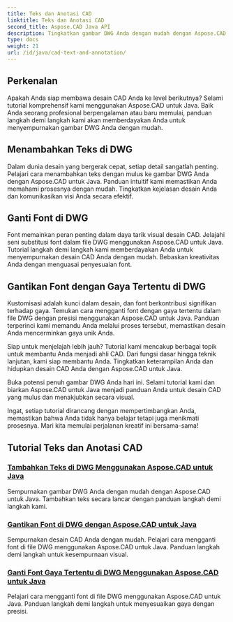 ```yaml
---
title: Teks dan Anotasi CAD
linktitle: Teks dan Anotasi CAD
second_title: Aspose.CAD Java API
description: Tingkatkan gambar DWG Anda dengan mudah dengan Aspose.CAD untuk Java. Kuasai menambahkan dan mengganti font dalam file DWG. Panduan langkah demi langkah untuk kesempurnaan visual.
type: docs
weight: 21
url: /id/java/cad-text-and-annotation/
---
```


## Perkenalan 

Apakah Anda siap membawa desain CAD Anda ke level berikutnya? Selami tutorial komprehensif kami menggunakan Aspose.CAD untuk Java. Baik Anda seorang profesional berpengalaman atau baru memulai, panduan langkah demi langkah kami akan memberdayakan Anda untuk menyempurnakan gambar DWG Anda dengan mudah.

## Menambahkan Teks di DWG

Dalam dunia desain yang bergerak cepat, setiap detail sangatlah penting. Pelajari cara menambahkan teks dengan mulus ke gambar DWG Anda dengan Aspose.CAD untuk Java. Panduan intuitif kami memastikan Anda memahami prosesnya dengan mudah. Tingkatkan kejelasan desain Anda dan komunikasikan visi Anda secara efektif.

## Ganti Font di DWG

Font memainkan peran penting dalam daya tarik visual desain CAD. Jelajahi seni substitusi font dalam file DWG menggunakan Aspose.CAD untuk Java. Tutorial langkah demi langkah kami memberdayakan Anda untuk menyempurnakan desain CAD Anda dengan mudah. Bebaskan kreativitas Anda dengan menguasai penyesuaian font.

## Gantikan Font dengan Gaya Tertentu di DWG

Kustomisasi adalah kunci dalam desain, dan font berkontribusi signifikan terhadap gaya. Temukan cara mengganti font dengan gaya tertentu dalam file DWG dengan presisi menggunakan Aspose.CAD untuk Java. Panduan terperinci kami memandu Anda melalui proses tersebut, memastikan desain Anda mencerminkan gaya unik Anda.

Siap untuk menjelajah lebih jauh? Tutorial kami mencakup berbagai topik untuk membantu Anda menjadi ahli CAD. Dari fungsi dasar hingga teknik lanjutan, kami siap membantu Anda. Tingkatkan keterampilan Anda dan hidupkan desain CAD Anda dengan Aspose.CAD untuk Java.

Buka potensi penuh gambar DWG Anda hari ini. Selami tutorial kami dan biarkan Aspose.CAD untuk Java menjadi panduan Anda untuk desain CAD yang mulus dan menakjubkan secara visual.

Ingat, setiap tutorial dirancang dengan mempertimbangkan Anda, memastikan bahwa Anda tidak hanya belajar tetapi juga menikmati prosesnya. Mari kita memulai perjalanan kreatif ini bersama-sama!
## Tutorial Teks dan Anotasi CAD
### [Tambahkan Teks di DWG Menggunakan Aspose.CAD untuk Java](./add-text-in-dwg/)
Sempurnakan gambar DWG Anda dengan mudah dengan Aspose.CAD untuk Java. Tambahkan teks secara lancar dengan panduan langkah demi langkah kami.
### [Gantikan Font di DWG dengan Aspose.CAD untuk Java](./substitute-font-in-dwg/)
Sempurnakan desain CAD Anda dengan mudah. Pelajari cara mengganti font di file DWG menggunakan Aspose.CAD untuk Java. Panduan langkah demi langkah untuk kesempurnaan visual.
### [Ganti Font Gaya Tertentu di DWG Menggunakan Aspose.CAD untuk Java](./substitute-font-of-particular-style-in-dwg/)
Pelajari cara mengganti font di file DWG menggunakan Aspose.CAD untuk Java. Panduan langkah demi langkah untuk menyesuaikan gaya dengan presisi.